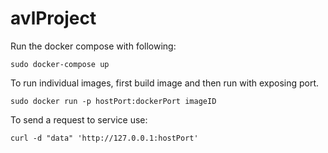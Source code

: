 # avlProject

Run the docker compose with following:
```
sudo docker-compose up
```

To run individual images, first build image and then run with exposing port.
```
sudo docker run -p hostPort:dockerPort imageID
```

To send a request to service use:
```
curl -d "data" 'http://127.0.0.1:hostPort'
```